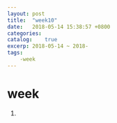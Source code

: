 ```yaml
---
layout: post
title:  "week10"
date:   2018-05-14 15:38:57 +0800
categories: 
catalog:    true
excerp: 2018-05-14 ~ 2018-
tags:
    -week
---
```

# week

1. 